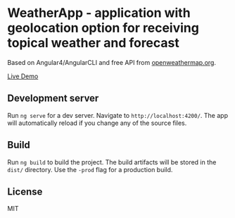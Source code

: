 # WeatherApp - application with geolocation option for receiving topical weather and forecast
Based on Angular4/AngularCLI and free API from [openweathermap.org](https://openweathermap.org/api).

[Live Demo](https://maplemap.github.io/weather-app-angular/)

## Development server

Run `ng serve` for a dev server. Navigate to `http://localhost:4200/`. The app will automatically reload if you change any of the source files.

## Build

Run `ng build` to build the project. The build artifacts will be stored in the `dist/` directory. Use the `-prod` flag for a production build.

<!-- ## Running unit tests

Run `ng test` to execute the unit tests via [Karma](https://karma-runner.github.io).

## Running end-to-end tests

Run `ng e2e` to execute the end-to-end tests via [Protractor](http://www.protractortest.org/).
Before running the tests make sure you are serving the app via `ng serve`. -->

## License

MIT
